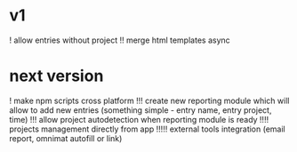 # v1
! allow entries without project
!! merge html templates async

# next version
! make npm scripts cross platform
!!! create new reporting module which will allow to add new entries (something simple - entry name, entry project, time)
!!! allow project autodetection when reporting module is ready
!!!! projects management directly from app
!!!!! external tools integration (email report, omnimat autofill or link)
